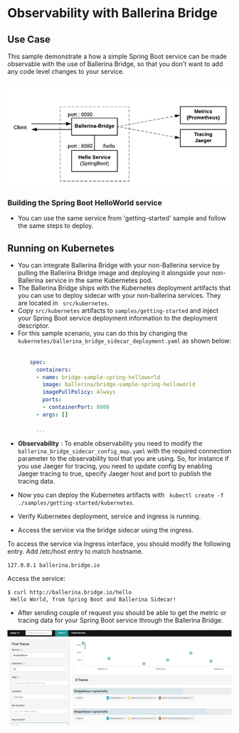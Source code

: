 # Observability with Ballerina Bridge 

## Use Case 

This sample demonstrate a how a simple Spring Boot service can be made observable with the use of Ballerina Bridge, 
so that you don't want to add any code level changes to your service.   

![Ballerina Sidecar with SpringBoot](images/observability.png "Ballerina Sidecar with SpringBoot")


### Building the Spring Boot HelloWorld service 

- You can use the same service from 'getting-started' sample and follow the same steps to deploy. 
## Running on Kubernetes  

- You can integrate Ballerina Bridge with your non-Ballerina service by pulling the Ballerina Bridge image and deploying it alongside your non-Ballerina service in the same Kubernetes pod. 
- The Ballerina Bridge ships with the Kubernetes deployment artifacts that you can use to deploy sidecar with your non-ballerina services. They are located in `` src/kubernetes``. 
- Copy ``src/kubernetes`` artifacts to `` samples/getting-started `` and inject your Spring Boot service deployment information to the deployment descriptor. 
- For this sample scenario, you can do this by changing the `` kubernetes/ballerina_bridge_sidecar_deployment.yaml `` as shown below:  

```yaml
        
       spec:
         containers:
         - name: bridge-sample-spring-helloworld
           image: ballerina/bridge-sample-spring-helloworld
           imagePullPolicy: Always 
           ports:
           - containerPort: 8080
         - args: [] 
         
         ... 
```
- **Observability** : To enable observability you need to modify the `` ballerina_bridge_sidecar_config_map.yaml``
with the required connection parameter to the observability tool that you are using. 
So, for instance if you use Jaeger for tracing, you need to update config by enabling Jaeger tracing to true, specify Jaeger host and port to publish the tracing data. 

- Now you can deploy the Kubernetes artifacts with `` kubectl create -f ./samples/getting-started/kubernetes``. 

- Verify Kubernetes deployment, service and ingress is running. 

- Access the service via the bridge sidecar using the ingress. 

To access the service via Ingress interface, you should modify the following entry. 
Add /etc/host entry to match hostname. 
```
127.0.0.1 ballerina.bridge.io

``` 
Access the service: 

```
$ curl http://ballerina.bridge.io/hello
 Hello World, from Spring Boot and Ballerina Sidecar!
```

- After sending couple of request you should be able to get the metric or tracing data for your Spring Boot service through the Ballerina Bridge.   


![Jaeger Tracing](images/jaeger_ui.png "Ballerina Bridge with Jaeger")
